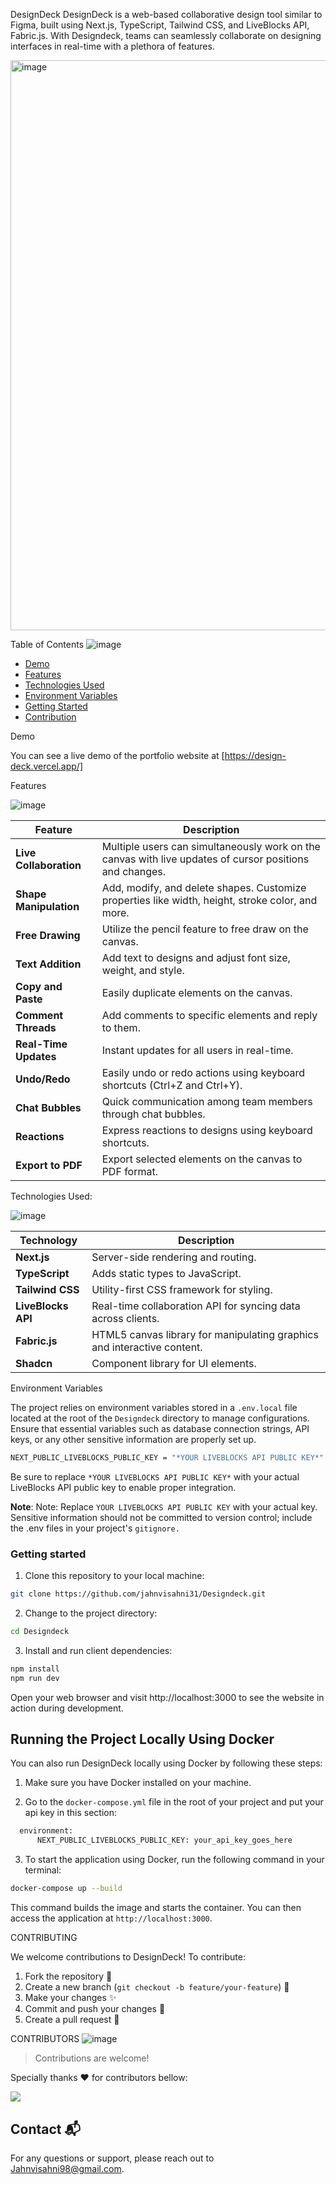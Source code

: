 DesignDeck
DesignDeck is a web-based collaborative design tool similar to Figma, built using Next.js, TypeScript, Tailwind CSS, and LiveBlocks API, Fabric.js. With Designdeck, teams can seamlessly collaborate on designing interfaces in real-time with a plethora of features.

<img width="912" alt="image" src="https://github.com/user-attachments/assets/e565ce14-9949-4d36-9855-d6f7b3105ded">

Table of Contents
![image](https://github.com/user-attachments/assets/c7eabdb4-c8d7-45db-a87e-542f1b1b01f5)


- [Demo](#demo)
- [Features](#features)
- [Technologies Used](#technologies-used)
- [Environment Variables](#environment-variables)
- [Getting Started](#getting-started)
- [Contribution](#contributing)

Demo

You can see a live demo of the portfolio website at [https://design-deck.vercel.app/]

Features

![image](https://github.com/user-attachments/assets/e7ba372a-ae78-4a7e-a531-be0e289d4178)


| Feature               | Description                                                                                               |
|----------------------|-----------------------------------------------------------------------------------------------------------|
| **Live Collaboration** | Multiple users can simultaneously work on the canvas with live updates of cursor positions and changes. |
| **Shape Manipulation** | Add, modify, and delete shapes. Customize properties like width, height, stroke color, and more.        |
| **Free Drawing**      | Utilize the pencil feature to free draw on the canvas.                                                  |
| **Text Addition**     | Add text to designs and adjust font size, weight, and style.                                            |
| **Copy and Paste**    | Easily duplicate elements on the canvas.                                                                 |
| **Comment Threads**   | Add comments to specific elements and reply to them.                                                    |
| **Real-Time Updates** | Instant updates for all users in real-time.                                                              |
| **Undo/Redo**        | Easily undo or redo actions using keyboard shortcuts (Ctrl+Z and Ctrl+Y).                               |
| **Chat Bubbles**     | Quick communication among team members through chat bubbles.                                              |
| **Reactions**        | Express reactions to designs using keyboard shortcuts.                                                   |
| **Export to PDF**    | Export selected elements on the canvas to PDF format.                                                   |


Technologies Used:

![image](https://github.com/user-attachments/assets/117c3633-7d45-46a4-ad85-47732777acfb)


| Technology        | Description                                                        |
|-------------------|--------------------------------------------------------------------|
| **Next.js**       | Server-side rendering and routing.                                 |
| **TypeScript**    | Adds static types to JavaScript.                                  |
| **Tailwind CSS**  | Utility-first CSS framework for styling.                          |
| **LiveBlocks API**| Real-time collaboration API for syncing data across clients.      |
| **Fabric.js**     | HTML5 canvas library for manipulating graphics and interactive content. |
| **Shadcn**        | Component library for UI elements.        

Environment Variables

The project relies on environment variables stored in a `.env.local` file located at the root of the `Designdeck` directory to manage configurations. Ensure that essential variables such as database connection strings, API keys, or any other sensitive information are properly set up.

```bash
NEXT_PUBLIC_LIVEBLOCKS_PUBLIC_KEY = "*YOUR LIVEBLOCKS API PUBLIC KEY*"
```

Be sure to replace `*YOUR LIVEBLOCKS API PUBLIC KEY*` with your actual LiveBlocks API public key to enable proper integration.

**Note**: Note: Replace `YOUR LIVEBLOCKS API PUBLIC KEY` with your actual key. Sensitive information should not be committed to version control; include the .env files in your project's `gitignore.`

### Getting started

1. Clone this repository to your local machine:

```bash
git clone https://github.com/jahnvisahni31/Designdeck.git
```

2. Change to the project directory:

```bash
cd Designdeck
```

3. Install and run client dependencies:

```bash
npm install
npm run dev
```

Open your web browser and visit http://localhost:3000 to see the website in action during development.

## Running the Project Locally Using Docker

You can also run DesignDeck locally using Docker by following these steps:

1. Make sure you have Docker installed on your machine.

2. Go to the `docker-compose.yml` file in the root of your project and put your api key in this section:

```bash
  environment:
      NEXT_PUBLIC_LIVEBLOCKS_PUBLIC_KEY: your_api_key_goes_here
```

3. To start the application using Docker, run the following command in your terminal:

```bash
docker-compose up --build
```

This command builds the image and starts the container. You can then access the application at `http://localhost:3000`. 


CONTRIBUTING 

We welcome contributions to DesignDeck! To contribute:

1. Fork the repository 🍴
2. Create a new branch (`git checkout -b feature/your-feature`) 🌱
3. Make your changes ✨
4. Commit and push your changes 🚀
5. Create a pull request 🔄

 CONTRIBUTORS
 ![image](https://github.com/user-attachments/assets/b93e8c89-8057-47ea-80ab-60cbb37c5ad5)

> Contributions are welcome!

Specially thanks ❤️ for contributors bellow:

<a href="https://github.com/jahnvisahni31/github-readme-profile/graphs/contributors">
  <img src="https://contrib.rocks/image?repo=jahnvisahni31/DesignDeck" />
</a>


## Contact 📬

For any questions or support, please reach out to [Jahnvisahni98@gmail.com](mailto:jahnvisahni98@gmail.com).
